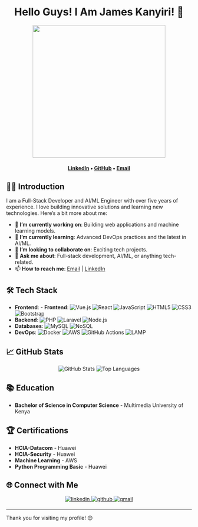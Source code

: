 <h1 align="center">Hello Guys! I Am James Kanyiri! 👋</h1>

<div align="center">
<img src="https://media.licdn.com/dms/image/D4D03AQFfXEWErVvz_Q/profile-displayphoto-shrink_200_200/0/1687932156893?e=2147483647&v=beta&t=3tiEFUW2adnr_LjJ9ewWkFNgEGKi4WLjNvA089bMz1Q" height=360 />
</div>

<h4 align="center">
  <b><a href="https://www.linkedin.com/in/james-kanyiri-b48b6b1a7">LinkedIn</a></b>
  •
  <b><a href="https://github.com/jameskanyiri">GitHub</a></b>
  •
  <a href="mailto:jmskanyiri@gmail.com">Email</a>
</h4>

## 👨‍💻 Introduction

I am a Full-Stack Developer and AI/ML Engineer with over five years of experience. I love building innovative solutions and learning new technologies. Here’s a bit more about me:

- 🔭 **I’m currently working on**: Building web applications and machine learning models.
- 🌱 **I’m currently learning**: Advanced DevOps practices and the latest in AI/ML.
- 👯 **I’m looking to collaborate on**: Exciting tech projects.
- 💬 **Ask me about**: Full-stack development, AI/ML, or anything tech-related.
- 📫 **How to reach me**: [Email](mailto:jmskanyiri@gmail.com) | [LinkedIn](https://www.linkedin.com/in/james-kanyiri-b48b6b1a7)

## 🛠 Tech Stack
- **Frontend**: - **Frontend**: ![Vue.js](https://img.shields.io/badge/Vue.js-4FC08D?style=flat&logo=vue.js&logoColor=white) ![React](https://img.shields.io/badge/React-61DAFB?style=flat&logo=react&logoColor=white) ![JavaScript](https://img.shields.io/badge/JavaScript-F7DF1E?style=flat&logo=javascript&logoColor=white) ![HTML5](https://img.shields.io/badge/HTML5-E34F26?style=flat&logo=html5&logoColor=white) ![CSS3](https://img.shields.io/badge/CSS3-1572B6?style=flat&logo=css3&logoColor=white) ![Bootstrap](https://img.shields.io/badge/Bootstrap-7952B3?style=flat&logo=bootstrap&logoColor=white)
- **Backend**: ![PHP](https://img.shields.io/badge/PHP-777BB4?style=flat&logo=php&logoColor=white) ![Laravel](https://img.shields.io/badge/Laravel-FF2D20?style=flat&logo=laravel&logoColor=white) ![Node.js](https://img.shields.io/badge/Node.js-339933?style=flat&logo=node.js&logoColor=white)
- **Databases**: ![MySQL](https://img.shields.io/badge/MySQL-4479A1?style=flat&logo=mysql&logoColor=white) ![NoSQL](https://img.shields.io/badge/NoSQL-4EA94B?style=flat&logo=nodedotjs&logoColor=white)
- **DevOps**: ![Docker](https://img.shields.io/badge/Docker-2496ED?style=flat&logo=docker&logoColor=white) ![AWS](https://img.shields.io/badge/AWS-232F3E?style=flat&logo=amazon-aws&logoColor=white) ![GitHub Actions](https://img.shields.io/badge/GitHub_Actions-2088FF?style=flat&logo=github-actions&logoColor=white) ![LAMP](https://img.shields.io/badge/LAMP-1C1E24?style=flat&logo=linux&logoColor=white)

## 📈 GitHub Stats
<div align="center">
<img src="https://github-readme-stats.vercel.app/api?username=jameskanyiri&show_icons=true&theme=dark" alt="GitHub Stats" />
<img src="https://github-readme-stats.vercel.app/api/top-langs/?username=jameskanyiri&layout=compact&theme=dark" alt="Top Languages" />
</div>

## 📚 Education
- **Bachelor of Science in Computer Science** - Multimedia University of Kenya

## 🏆 Certifications
- **HCIA-Datacom** - Huawei
- **HCIA-Security** - Huawei
- **Machine Learning** - AWS
- **Python Programming Basic** - Huawei


## 🌐 Connect with Me
<div align="center">
<a href="https://www.linkedin.com/in/james-kanyiri-b48b6b1a7" target="_blank">
<img src=https://img.shields.io/badge/linkedin-%2300acee.svg?color=0A66C2&style=for-the-badge&logo=linkedin&logoColor=white alt=linkedin style="margin-bottom: 5px;" />
</a>
<a href="https://github.com/jameskanyiri" target="_blank">
<img src=https://img.shields.io/badge/github-%2300acee.svg?color=181717&style=for-the-badge&logo=github&logoColor=white alt=github style="margin-bottom: 5px;" />
</a>
<a href="mailto:jmskanyiri@gmail.com" target="_blank">
<img src=https://img.shields.io/badge/gmail-%2300acee.svg?color=EA4335&style=for-the-badge&logo=gmail&logoColor=white alt=gmail style="margin-bottom: 5px;" />
</a>
</div>

---

Thank you for visiting my profile! 😊
